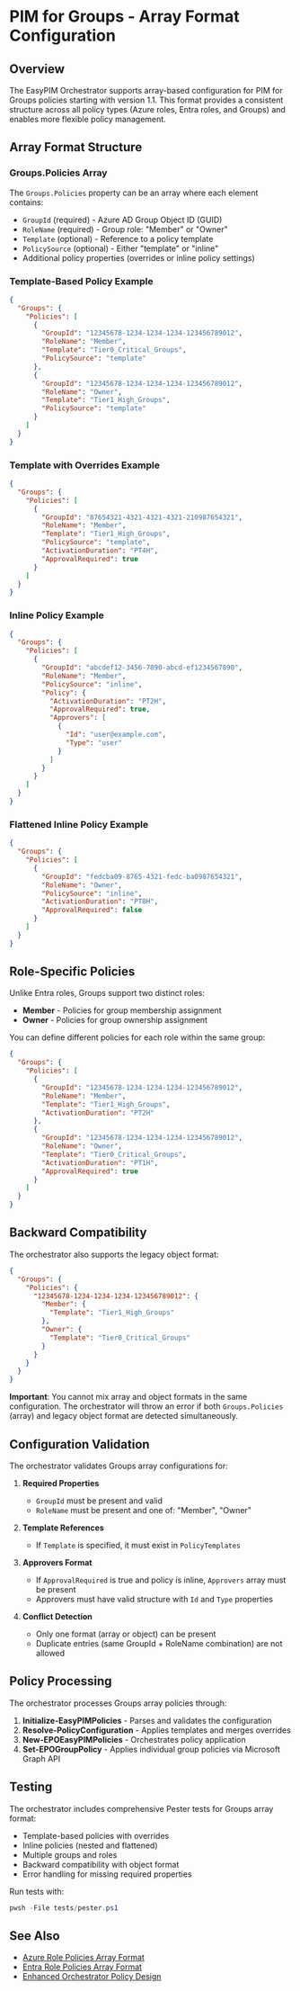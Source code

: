 # PIM for Groups - Array Format Configuration

## Overview

The EasyPIM Orchestrator supports array-based configuration for PIM for Groups policies starting with version 1.1. This format provides a consistent structure across all policy types (Azure roles, Entra roles, and Groups) and enables more flexible policy management.

## Array Format Structure

### Groups.Policies Array

The `Groups.Policies` property can be an array where each element contains:

- `GroupId` (required) - Azure AD Group Object ID (GUID)
- `RoleName` (required) - Group role: "Member" or "Owner"
- `Template` (optional) - Reference to a policy template
- `PolicySource` (optional) - Either "template" or "inline"
- Additional policy properties (overrides or inline policy settings)

### Template-Based Policy Example

```json
{
  "Groups": {
    "Policies": [
      {
        "GroupId": "12345678-1234-1234-1234-123456789012",
        "RoleName": "Member",
        "Template": "Tier0_Critical_Groups",
        "PolicySource": "template"
      },
      {
        "GroupId": "12345678-1234-1234-1234-123456789012",
        "RoleName": "Owner",
        "Template": "Tier1_High_Groups",
        "PolicySource": "template"
      }
    ]
  }
}
```

### Template with Overrides Example

```json
{
  "Groups": {
    "Policies": [
      {
        "GroupId": "87654321-4321-4321-4321-210987654321",
        "RoleName": "Member",
        "Template": "Tier1_High_Groups",
        "PolicySource": "template",
        "ActivationDuration": "PT4H",
        "ApprovalRequired": true
      }
    ]
  }
}
```

### Inline Policy Example

```json
{
  "Groups": {
    "Policies": [
      {
        "GroupId": "abcdef12-3456-7890-abcd-ef1234567890",
        "RoleName": "Member",
        "PolicySource": "inline",
        "Policy": {
          "ActivationDuration": "PT2H",
          "ApprovalRequired": true,
          "Approvers": [
            {
              "Id": "user@example.com",
              "Type": "user"
            }
          ]
        }
      }
    ]
  }
}
```

### Flattened Inline Policy Example

```json
{
  "Groups": {
    "Policies": [
      {
        "GroupId": "fedcba09-8765-4321-fedc-ba0987654321",
        "RoleName": "Owner",
        "PolicySource": "inline",
        "ActivationDuration": "PT8H",
        "ApprovalRequired": false
      }
    ]
  }
}
```

## Role-Specific Policies

Unlike Entra roles, Groups support two distinct roles:
- **Member** - Policies for group membership assignment
- **Owner** - Policies for group ownership assignment

You can define different policies for each role within the same group:

```json
{
  "Groups": {
    "Policies": [
      {
        "GroupId": "12345678-1234-1234-1234-123456789012",
        "RoleName": "Member",
        "Template": "Tier1_High_Groups",
        "ActivationDuration": "PT2H"
      },
      {
        "GroupId": "12345678-1234-1234-1234-123456789012",
        "RoleName": "Owner",
        "Template": "Tier0_Critical_Groups",
        "ActivationDuration": "PT1H",
        "ApprovalRequired": true
      }
    ]
  }
}
```

## Backward Compatibility

The orchestrator also supports the legacy object format:

```json
{
  "Groups": {
    "Policies": {
      "12345678-1234-1234-1234-123456789012": {
        "Member": {
          "Template": "Tier1_High_Groups"
        },
        "Owner": {
          "Template": "Tier0_Critical_Groups"
        }
      }
    }
  }
}
```

**Important**: You cannot mix array and object formats in the same configuration. The orchestrator will throw an error if both `Groups.Policies` (array) and legacy object format are detected simultaneously.

## Configuration Validation

The orchestrator validates Groups array configurations for:

1. **Required Properties**
   - `GroupId` must be present and valid
   - `RoleName` must be present and one of: "Member", "Owner"

2. **Template References**
   - If `Template` is specified, it must exist in `PolicyTemplates`

3. **Approvers Format**
   - If `ApprovalRequired` is true and policy is inline, `Approvers` array must be present
   - Approvers must have valid structure with `Id` and `Type` properties

4. **Conflict Detection**
   - Only one format (array or object) can be present
   - Duplicate entries (same GroupId + RoleName combination) are not allowed

## Policy Processing

The orchestrator processes Groups array policies through:

1. **Initialize-EasyPIMPolicies** - Parses and validates the configuration
2. **Resolve-PolicyConfiguration** - Applies templates and merges overrides
3. **New-EPOEasyPIMPolicies** - Orchestrates policy application
4. **Set-EPOGroupPolicy** - Applies individual group policies via Microsoft Graph API

## Testing

The orchestrator includes comprehensive Pester tests for Groups array format:
- Template-based policies with overrides
- Inline policies (nested and flattened)
- Multiple groups and roles
- Backward compatibility with object format
- Error handling for missing required properties

Run tests with:
```powershell
pwsh -File tests/pester.ps1
```

## See Also

- [Azure Role Policies Array Format](Azure-Role-Policies-Array.md)
- [Entra Role Policies Array Format](Entra-Role-Policies-Array.md)
- [Enhanced Orchestrator Policy Design](Development/Enhanced-Orchestrator-Policy-Design.md)
